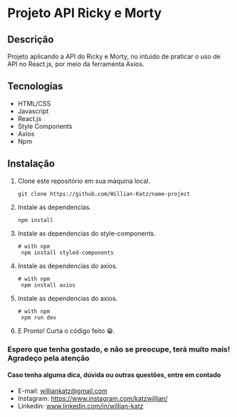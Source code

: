 # Projeto API Ricky e Morty

## Descrição

Projeto aplicando a API do Ricky e Morty, no intuido de praticar o uso de API no React.js, por meio da ferramenta Axios.

## Tecnologias

- HTML/CSS
- Javascript
- React.js
- Style Components
- Axios
- Npm

## Instalação

1. Clone este repositório em sua máquina local.
   ```shell
   git clone https://github.com/Willian-Katz/name-project

2. Instale as dependencias.
   ```shell	
   npm install

3. Instale as dependencias do style-components.
   ```shell	
   # with npm
    npm install styled-components

4. Instale as dependencias do axios.
   ```shell	
   # with npm
    npm install axios

5. Instale as dependencias do axios.
   ```shell	
   # with npm
    npm run dev

5. E Pronto! Curta o código feito 😁.

### Espero que tenha gostado, e não se preocupe, terá muito mais! Agradeço pela atenção

#### Caso tenha alguma dica, dúvida ou outras questões, entre em contado

- E-mail: williankatz@gmail.com
- Instagram: https://www.instagram.com/katzwillian/
- Linkedin: www.linkedin.com/in/willian-katz

